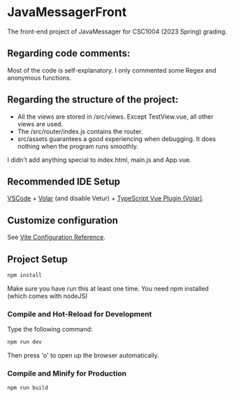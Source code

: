 # JavaMessagerFront

The front-end project of JavaMessager for CSC1004 (2023 Spring) grading.

## Regarding code comments:

Most of the code is self-explanatory. I only commented some Regex and anonymous functions. 


## Regarding the structure of the project:

- All the views are stored in /src/views. Except TestView.vue, all other views are used.
- The /src/router/index.js contains the router.
- src/assets guarantees a good experiencing when debugging. It does nothing when the program runs smoothly.

I didn't add anything special to index.html, main.js and App.vue.

## Recommended IDE Setup

[VSCode](https://code.visualstudio.com/) + [Volar](https://marketplace.visualstudio.com/items?itemName=Vue.volar) (and disable Vetur) + [TypeScript Vue Plugin (Volar)](https://marketplace.visualstudio.com/items?itemName=Vue.vscode-typescript-vue-plugin).

## Customize configuration

See [Vite Configuration Reference](https://vitejs.dev/config/).

## Project Setup

```sh
npm install
```

Make sure you have run this at least one time. You need npm installed (which comes with nodeJS)

### Compile and Hot-Reload for Development

Type the following command:
```sh
npm run dev
```
Then press 'o' to open up the browser automatically.

### Compile and Minify for Production

```sh
npm run build
```
